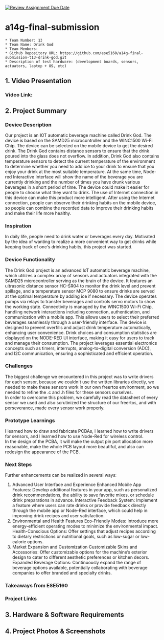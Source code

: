 [![Review Assignment Due Date](https://classroom.github.com/assets/deadline-readme-button-24ddc0f5d75046c5622901739e7c5dd533143b0c8e959d652212380cedb1ea36.svg)](https://classroom.github.com/a/kzkUPShx)
# a14g-final-submission

    * Team Number: 13
    * Team Name: Drink God
    * Team Members: 
    * Github Repository URL: https://github.com/ese5160/a14g-final-submission-t13-drink-god.git
    * Description of test hardware: (development boards, sensors, actuators, laptop + OS, etc) 

## 1. Video Presentation
### Video Link:  

## 2. Project Summary
### Device Description  
Our project is an IOT automatic beverage machine called Drink God. The device is based on the SAMD25 microcontroller and the WINC1500 Wi-Fi Chip. The device can be selected on the mobile device to get the desired drink. The Drink God contains distance sensors to ensure that the drink poured into the glass does not overflow. In addition, Drink God also contains temperature sensors to detect the current temperature of the environment to determine whether you need to add ice to your drink to ensure that you enjoy your drink at the most suitable temperature. At the same time, Node-red Interactive Interface will show the name of the beverage you are currently drinking and the number of times you have drunk various beverages in a short period of time. The device could make it easier for people to choose what they want to drink. The use of Internet connection in this device can make this product more intelligent. After using the Internet connection, people can observe their drinking habits on the mobile device, so people can combine the recorded data to improve their drinking habits and make their life more healthy.  
### Inspiration  
In daily life, people need to drink water or beverages every day. Motivated by the idea of wanting to realize a more convenient way to get drinks while keeping track of one's drinking habits, this project was started.  
### Device Functionality   
The Drink God project is an advanced IoT automatic beverage machine, which utilizes a complex array of sensors and actuators integrated with the SAMD25 microcontroller serving as the brain of the device. It features an ultrasonic distance sensor HC-SR04 to monitor the drink level and prevent spillage, and a temperature sensor MCP 9080 to ensure drinks are served at the optimal temperature by adding ice if necessary. The device operates pumps via relays to transfer beverages and controls servo motors to show the working state. Connectivity is managed by the WINC1500 Wi-Fi Chip, handling network interactions including connection, authentication, and communication with a mobile app. This allows users to select their preferred beverages seamlessly through a user-friendly interface. The device is designed to prevent overfills and adjust drink temperature automatically, enhancing user convenience. Drink choices and consumption statistics are displayed on the NODE-RED UI interface, making it easy for users to track and manage their consumption. The project leverages essential electronics concepts such as timers, interrupts, analog-to-digital conversion (ADC), and I2C communication, ensuring a sophisticated and efficient operation.  
### Challenges  
The biggest challenge we encountered in this project was to write drivers for each sensor, because we couldn't use the written libraries directly, we needed to make these sensors work in our own freertos environment, so we needed to refine the .c and .h files for these sensors ourselves.  
In order to overcome this problem, we carefully read the datasheet of every sensor we used and also scrutinized the structure of our freertos, and with perseverance, made every sensor work properly.  
### Prototype Learnings  
I learned how to draw and fabricate PCBAs, I learned how to write drivers for sensors, and I learned how to use Node-Red for wireless control.  
In the design of the PCBA, it will make the output pin port allocation more reasonable, make the whole PCB layout more beautiful, and also can redesign the appearance of the PCB.  
### Next Steps  
Further enhancements can be realized in several ways:  
1. Advanced User Interface and Experience
Enhanced Mobile App Features: Develop additional features in your app, such as personalized drink recommendations, the ability to save favorite mixes, or schedule drink preparations in advance.
Interactive Feedback System: Implement a feature where users can rate drinks or provide feedback directly through the mobile app or Node-Red interface, which could help in improving drink recipes and user satisfaction.
2. Environmental and Health Features
Eco-Friendly Modes: Introduce more energy-efficient operating modes to minimize the environmental impact.
Health-Conscious Options: Offer settings that adjust recipes according to dietary restrictions or nutritional goals, such as low-sugar or low-calorie options.
3. Market Expansion and Customization
Customizable Skins and Accessories: Offer customizable options for the machine’s exterior design to cater to different aesthetic preferences or kitchen decors.
Expanded Beverage Options: Continuously expand the range of beverage options available, potentially collaborating with beverage companies to offer branded and specialty drinks.  
### Takeaways from ESE5160  

### Project Links  


## 3. Hardware & Software Requirements

## 4. Project Photos & Screenshots
